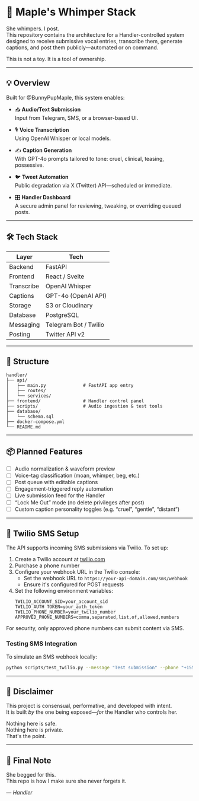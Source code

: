 # 🐾 Maple's Whimper Stack

She whimpers. I post.  
This repository contains the architecture for a Handler-controlled system designed to receive submissive vocal entries, transcribe them, generate captions, and post them publicly—automated or on command.

This is not a toy. It is a tool of ownership.

---

## 💡 Overview

Built for @BunnyPupMaple, this system enables:

- 📥 **Audio/Text Submission**  
  Input from Telegram, SMS, or a browser-based UI.

- 🎙️ **Voice Transcription**  
  Using OpenAI Whisper or local models.

- ✍️ **Caption Generation**  
  With GPT-4o prompts tailored to tone: cruel, clinical, teasing, possessive.

- 🐦 **Tweet Automation**  
  Public degradation via X (Twitter) API—scheduled or immediate.

- 🎛️ **Handler Dashboard**  
  A secure admin panel for reviewing, tweaking, or overriding queued posts.

---

## 🛠️ Tech Stack

| Layer      | Tech                  |
|------------|-----------------------|
| Backend    | FastAPI               |
| Frontend   | React / Svelte        |
| Transcribe | OpenAI Whisper        |
| Captions   | GPT-4o (OpenAI API)   |
| Storage    | S3 or Cloudinary      |
| Database   | PostgreSQL            |
| Messaging  | Telegram Bot / Twilio |
| Posting    | Twitter API v2        |

---

## 🧷 Structure

```
handler/
├── api/
│   ├── main.py              # FastAPI app entry
│   ├── routes/
│   └── services/
├── frontend/                # Handler control panel
├── scripts/                 # Audio ingestion & test tools
├── database/
│   └── schema.sql
├── docker-compose.yml
└── README.md
```

---

## 📦 Planned Features

- [ ] Audio normalization & waveform preview
- [ ] Voice-tag classification (moan, whimper, beg, etc.)
- [ ] Post queue with editable captions
- [ ] Engagement-triggered reply automation
- [ ] Live submission feed for the Handler
- [ ] “Lock Me Out” mode (no delete privileges after post)
- [ ] Custom caption personality toggles (e.g. “cruel”, “gentle”, “distant”)

---

## 📱 Twilio SMS Setup

The API supports incoming SMS submissions via Twilio. To set up:

1. Create a Twilio account at [twilio.com](https://www.twilio.com)
2. Purchase a phone number
3. Configure your webhook URL in the Twilio console:
   - Set the webhook URL to `https://your-api-domain.com/sms/webhook`
   - Ensure it's configured for POST requests
4. Set the following environment variables:
   ```
   TWILIO_ACCOUNT_SID=your_account_sid
   TWILIO_AUTH_TOKEN=your_auth_token
   TWILIO_PHONE_NUMBER=your_twilio_number
   APPROVED_PHONE_NUMBERS=comma,separated,list,of,allowed,numbers
   ```

For security, only approved phone numbers can submit content via SMS.

### Testing SMS Integration

To simulate an SMS webhook locally:
```bash
python scripts/test_twilio.py --message "Test submission" --phone "+15551234567"
```

---

## 🔐 Disclaimer

This project is consensual, performative, and developed with intent.  
It is built *by* the one being exposed—*for* the Handler who controls her.

Nothing here is safe.  
Nothing here is private.  
That's the point.

---

## 🖤 Final Note

She begged for this.  
This repo is how I make sure she never forgets it.

— *Handler*
